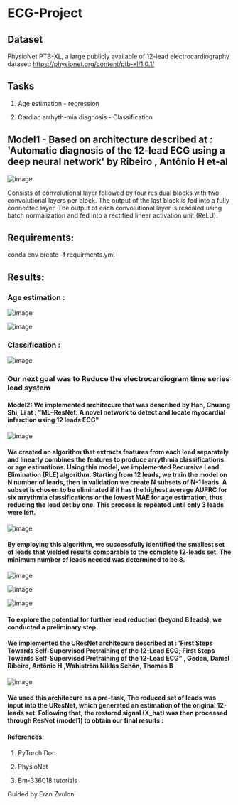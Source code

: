 # ECG-Project
## Dataset
PhysioNet PTB-XL, a large publicly available of 12-lead electrocardiography dataset:
https://physionet.org/content/ptb-xl/1.0.1/
## Tasks
1. Age estimation - regression 

2. Cardiac arrhyth-mia diagnosis - Classification 
## Model1 - Based on architecture described at : 'Automatic diagnosis of the 12-lead ECG using a deep neural network' by Ribeiro , Antônio H et-al
![image](https://user-images.githubusercontent.com/112961476/210334307-cc42f997-f1b6-4bc0-b2a7-2e346646ec68.png)

Consists of convolutional layer followed by four residual blocks with two convolutional layers per block. The output of the last block is fed into a fully connected layer. The output of each convolutional layer is rescaled using batch normalization and fed into a rectified linear activation unit (ReLU).

## Requirements:
conda env create -f requirments.yml

## Results:
### Age estimation :

![image](https://user-images.githubusercontent.com/112961476/213423666-4d6d5621-66f4-4c12-b935-a7472c1162a7.png)

![image](https://user-images.githubusercontent.com/112961476/212991609-fcd48f0f-bbb1-4847-a765-2e58552c1746.png)


### Classification :

![image](https://user-images.githubusercontent.com/112961476/213377444-e62ed994-8f18-4125-a7a8-bcde989da7d1.png)


### Our next goal was to Reduce the electrocardiogram time series lead system
#### Model2: We implemented architecure that was described by Han, Chuang Shi, Li at : "ML–ResNet: A novel network to detect and locate myocardial infarction using 12 leads ECG"

![image](https://github.com/RashtyShahar/ECG-Project/assets/112961476/7c20b482-7001-4a9b-b581-685ab81ba5aa)

#### We created an algorithm that extracts features from each lead separately and linearly combines the features to produce arrythmia classifications or age estimations. Using this model, we implemented Recursive Lead Elimination (RLE) algorithm. Starting from 12 leads, we train the model on N number of leads, then in validation we create N subsets of N-1 leads. A subset is chosen to be eliminated if it has the highest average AUPRC for six arrythmia classifications or the lowest MAE for age estimation, thus reducing the lead set by one. This process is repeated until only 3 leads were left. 

![image](https://github.com/RashtyShahar/ECG-Final-Project/assets/112961476/e1358bad-5892-4ce9-85f1-115fd18a6957)

#### By employing this algorithm, we successfully identified the smallest set of leads that yielded results comparable to the complete 12-leads set. The minimum number of leads needed was determined to be 8.


![image](https://github.com/RashtyShahar/ECG-Final-Project/assets/112961476/23d44e58-c150-4443-8e7b-02b937b6832d)


![image](https://github.com/RashtyShahar/ECG-Final-Project/assets/112961476/10d120ea-a643-4c24-a082-4b4760611b9a)


![image](https://github.com/RashtyShahar/ECG-Final-Project/assets/112961476/2050401b-1248-45cc-8c4b-969a9726fe4d)





#### To explore the potential for further lead reduction (beyond 8 leads), we conducted a preliminary step.
#### We implemented the UResNet architecure described at :"First Steps Towards Self-Supervised Pretraining of the 12-Lead ECG; First Steps Towards Self-Supervised Pretraining of the 12-Lead ECG" , Gedon, Daniel Ribeiro, Antônio H ,Wahlström Niklas Schön, Thomas B
![image](https://github.com/RashtyShahar/ECG-Project/assets/112961476/9657e026-a874-4291-b3bb-9b0f0ad5b6c1)

#### We used this architecure as a pre-task, The reduced set of leads was input into the UResNet, which generated an estimation of the original 12-leads set. Following that, the restored signal (X_hat) was then processed through ResNet (model1) to obtain our final results :









####  References:
1. PyTorch Doc.

2. PhysioNet

3. Bm-336018 tutorials



Guided by Eran Zvuloni
